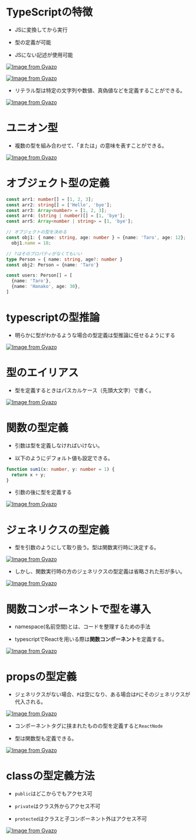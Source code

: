 # TypeScriptの特徴

- JSに変換してから実行

- 型の定義が可能

- JSにない記述が使用可能

[![Image from Gyazo](https://i.gyazo.com/4f9b71bb77ccf0d5844bba248b703de1.png)](https://gyazo.com/4f9b71bb77ccf0d5844bba248b703de1)

[![Image from Gyazo](https://i.gyazo.com/bdcbaa09b6b9cf08fb584c5e8b8ac9f1.png)](https://gyazo.com/bdcbaa09b6b9cf08fb584c5e8b8ac9f1)


- リテラル型は特定の文字列や数値、真偽値などを定義することができる。

[![Image from Gyazo](https://i.gyazo.com/4b2076e8f5e24500f131e2fcf546993f.png)](https://gyazo.com/4b2076e8f5e24500f131e2fcf546993f)

# ユニオン型

- 複数の型を組み合わせて、「または」の意味を表すことができる。

[![Image from Gyazo](https://i.gyazo.com/8e32a9fc5a5944c24ca419073552261d.png)](https://gyazo.com/8e32a9fc5a5944c24ca419073552261d)

# オブジェクト型の定義

```typescript
const arr1: number[] = [1, 2, 3];
const arr2: string[] = ['Hello', 'bye'];
const arr3: Array<number> = [1, 2, 3];
const arr4: (string | number)[] = [1, 'bye'];
const arr5: Array<number | string> = [1, 'bye'];

// オブジェクトの型を決める
const obj1: { name: string, age: number } = {name: 'Taro', age: 12};
  obj1.name = 18;

// ?はそのプロパティがなくてもいい
type Person = { name: string, age?: number }
const obj2: Person = {name: 'Taro'}

const users: Person[] = [
  {name: 'Taro'},
  {name: 'Hanako', age: 30},
]
```

# typescriptの型推論

- 明らかに型がわかるような場合の型定義は型推論に任せるようにする

[![Image from Gyazo](https://i.gyazo.com/90b00fb5f0c2c3d7e60c3b885f0b5674.png)](https://gyazo.com/90b00fb5f0c2c3d7e60c3b885f0b5674)

# 型のエイリアス

- 型を定義するときはパスカルケース（先頭大文字）で書く。

[![Image from Gyazo](https://i.gyazo.com/e0cda22d7ccbcfd30155b57449b36d6d.png)](https://gyazo.com/e0cda22d7ccbcfd30155b57449b36d6d)

# 関数の型定義

- 引数は型を定義しなければいけない。

- 以下のようにデフォルト値も設定できる。

```typescript
function sum1(x: number, y: number = 1) {
  return x + y;
}
```
- 引数の後に型を定義する

[![Image from Gyazo](https://i.gyazo.com/b41a60ddb57157bc1b0d7ea415a92ea7.png)](https://gyazo.com/b41a60ddb57157bc1b0d7ea415a92ea7)

# ジェネリクスの型定義

- 型を引数のようにして取り扱う。型は関数実行時に決定する。

[![Image from Gyazo](https://i.gyazo.com/5eb3a3a976ceac37a0e0dbd89b3f68fb.png)](https://gyazo.com/5eb3a3a976ceac37a0e0dbd89b3f68fb)

- しかし、関数実行時の方のジェネリクスの型定義は省略された形が多い。

[![Image from Gyazo](https://i.gyazo.com/457a74a8f1213abe22dd8a7979e40705.png)](https://gyazo.com/457a74a8f1213abe22dd8a7979e40705)

# 関数コンポーネントで型を導入

- namespace(名前空間)とは、コードを整理するための手法

- typescriptでReactを用いる際は**関数コンポーネント**を定義する。

[![Image from Gyazo](https://i.gyazo.com/14096f6f7d20cbae6ffb3c857f54271d.png)](https://gyazo.com/14096f6f7d20cbae6ffb3c857f54271d)

# propsの型定義

- ジェネリクスがない場合、`P`は空になり、ある場合は`P`にそのジェネリクスが代入される。

[![Image from Gyazo](https://i.gyazo.com/3c13220d385db835e81411e98285e271.png)](https://gyazo.com/3c13220d385db835e81411e98285e271)

- コンポーネントタグに挟まれたものの型を定義すると`ReactNode`

- 型は関数型も定義できる。

[![Image from Gyazo](https://i.gyazo.com/7ece90e7c42a4dbfd0fffa4a02839e1b.png)](https://gyazo.com/7ece90e7c42a4dbfd0fffa4a02839e1b)

# classの型定義方法

- `public`はどこからでもアクセス可

- `private`はクラス外からアクセス不可

- `protected`はクラスと子コンポーネント外はアクセス不可

[![Image from Gyazo](https://i.gyazo.com/e17ea9bf5bc8ff3181d79f5e54cf23d2.png)](https://gyazo.com/e17ea9bf5bc8ff3181d79f5e54cf23d2)

